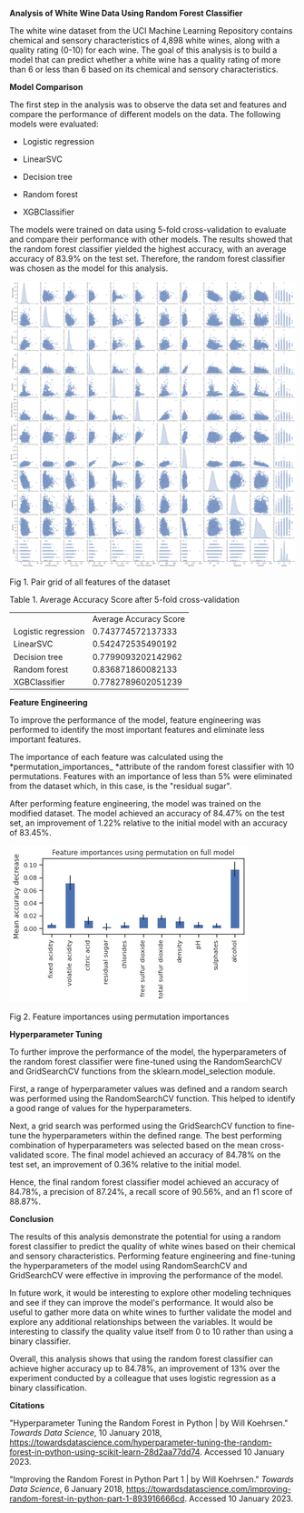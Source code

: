 **Analysis of White Wine Data Using Random Forest Classifier**

The white wine dataset from the UCI Machine Learning Repository contains chemical and sensory characteristics of 4,898 white wines, along with a quality rating (0-10) for each wine. The goal of this analysis is to build a model that can predict whether a white wine has a quality rating of more than 6 or less than 6 based on its chemical and sensory characteristics.

**Model Comparison**

The first step in the analysis was to observe the data set and features and compare the performance of different models on the data. The following models were evaluated:

* Logistic regression

* LinearSVC

* Decision tree

* Random forest

* XGBClassifier

The models were trained on data using 5-fold cross-validation to evaluate and compare their performance with other models. The results showed that the random forest classifier yielded the highest accuracy, with an average accuracy of 83.9% on the test set. Therefore, the random forest classifier was chosen as the model for this analysis.

![image alt text](image_0.png)

Fig 1. Pair grid of all features of the dataset

Table 1. Average Accuracy Score after 5-fold cross-validation

<table>
  <tr>
    <td></td>
    <td>Average Accuracy Score </td>
  </tr>
  <tr>
    <td>Logistic regression</td>
    <td>0.743774572137333</td>
  </tr>
  <tr>
    <td>LinearSVC</td>
    <td>0.542472535490192</td>
  </tr>
  <tr>
    <td>Decision tree</td>
    <td>0.7799093202142962</td>
  </tr>
  <tr>
    <td>Random forest</td>
    <td>0.836871860082133</td>
  </tr>
  <tr>
    <td>XGBClassifier</td>
    <td>0.7782789602051239</td>
  </tr>
</table>


**Feature Engineering**

To improve the performance of the model, feature engineering was performed to identify the most important features and eliminate less important features.

The importance of each feature was calculated using the *permutation_importances_ *attribute of the random forest classifier with 10 permutations. Features with an importance of less than 5% were eliminated from the dataset which, in this case, is the "residual sugar".

After performing feature engineering, the model was trained on the modified dataset. The model achieved an accuracy of 84.47% on the test set, an improvement of 1.22% relative to the initial model with an accuracy of 83.45%.

![image alt text](image_1.png)

Fig 2. Feature importances using permutation importances

**Hyperparameter Tuning**

To further improve the performance of the model, the hyperparameters of the random forest classifier were fine-tuned using the RandomSearchCV and GridSearchCV functions from the sklearn.model_selection module.

First, a range of hyperparameter values was defined and a random search was performed using the RandomSearchCV function. This helped to identify a good range of values for the hyperparameters.

Next, a grid search was performed using the GridSearchCV function to fine-tune the hyperparameters within the defined range. The best performing combination of hyperparameters was selected based on the mean cross-validated score. The final model achieved an accuracy of 84.78% on the test set, an improvement of 0.36% relative to the initial model.

Hence, the final random forest classifier model achieved an accuracy of 84.78%, a precision of 87.24%, a recall score of 90.56%, and an f1 score of 88.87%. 

**Conclusion**

The results of this analysis demonstrate the potential for using a random forest classifier to predict the quality of white wines based on their chemical and sensory characteristics. Performing feature engineering and fine-tuning the hyperparameters of the model using RandomSearchCV and GridSearchCV were effective in improving the performance of the model.

In future work, it would be interesting to explore other modeling techniques and see if they can improve the model's performance. It would also be useful to gather more data on white wines to further validate the model and explore any additional relationships between the variables. It would be interesting to classify the quality value itself from 0 to 10 rather than using a binary classifier.

Overall, this analysis shows that using the random forest classifier can achieve higher accuracy up to 84.78%, an improvement of 13% over the experiment conducted by a colleague that uses logistic regression as a binary classification.

**Citations**

"Hyperparameter Tuning the Random Forest in Python | by Will Koehrsen." *Towards Data Science*, 10 January 2018, https://towardsdatascience.com/hyperparameter-tuning-the-random-forest-in-python-using-scikit-learn-28d2aa77dd74. Accessed 10 January 2023.

"Improving the Random Forest in Python Part 1 | by Will Koehrsen." *Towards Data Science*, 6 January 2018, https://towardsdatascience.com/improving-random-forest-in-python-part-1-893916666cd. Accessed 10 January 2023.


